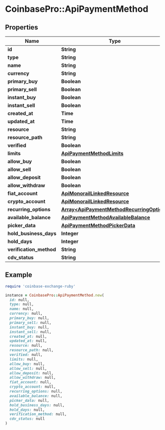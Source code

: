 # CoinbasePro::ApiPaymentMethod

## Properties

| Name | Type | Description | Notes |
| ---- | ---- | ----------- | ----- |
| **id** | **String** |  |  |
| **type** | **String** |  |  |
| **name** | **String** |  |  |
| **currency** | **String** |  |  |
| **primary_buy** | **Boolean** |  |  |
| **primary_sell** | **Boolean** |  |  |
| **instant_buy** | **Boolean** |  |  |
| **instant_sell** | **Boolean** |  |  |
| **created_at** | **Time** |  |  |
| **updated_at** | **Time** |  |  |
| **resource** | **String** |  |  |
| **resource_path** | **String** |  |  |
| **verified** | **Boolean** |  | [optional] |
| **limits** | [**ApiPaymentMethodLimits**](ApiPaymentMethodLimits.md) |  | [optional] |
| **allow_buy** | **Boolean** |  | [optional] |
| **allow_sell** | **Boolean** |  | [optional] |
| **allow_deposit** | **Boolean** |  | [optional] |
| **allow_withdraw** | **Boolean** |  | [optional] |
| **fiat_account** | [**ApiMonorailLinkedResource**](ApiMonorailLinkedResource.md) |  | [optional] |
| **crypto_account** | [**ApiMonorailLinkedResource**](ApiMonorailLinkedResource.md) |  | [optional] |
| **recurring_options** | [**Array&lt;ApiPaymentMethodRecurringOption&gt;**](ApiPaymentMethodRecurringOption.md) |  | [optional] |
| **available_balance** | [**ApiPaymentMethodAvailableBalance**](ApiPaymentMethodAvailableBalance.md) |  | [optional] |
| **picker_data** | [**ApiPaymentMethodPickerData**](ApiPaymentMethodPickerData.md) |  | [optional] |
| **hold_business_days** | **Integer** |  | [optional] |
| **hold_days** | **Integer** |  | [optional] |
| **verification_method** | **String** |  | [optional] |
| **cdv_status** | **String** |  | [optional] |

## Example

```ruby
require 'coinbase-exchange-ruby'

instance = CoinbasePro::ApiPaymentMethod.new(
  id: null,
  type: null,
  name: null,
  currency: null,
  primary_buy: null,
  primary_sell: null,
  instant_buy: null,
  instant_sell: null,
  created_at: null,
  updated_at: null,
  resource: null,
  resource_path: null,
  verified: null,
  limits: null,
  allow_buy: null,
  allow_sell: null,
  allow_deposit: null,
  allow_withdraw: null,
  fiat_account: null,
  crypto_account: null,
  recurring_options: null,
  available_balance: null,
  picker_data: null,
  hold_business_days: null,
  hold_days: null,
  verification_method: null,
  cdv_status: null
)
```

